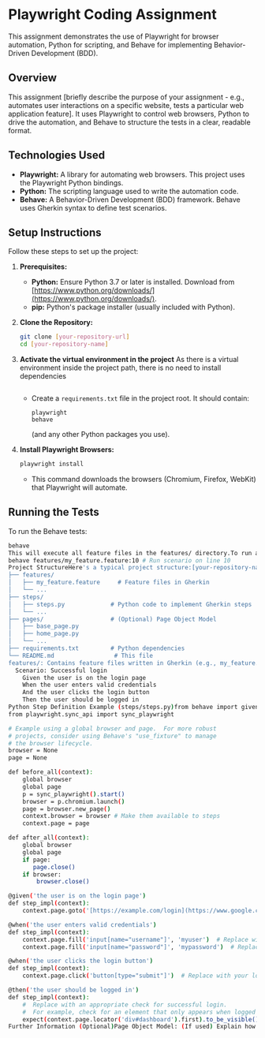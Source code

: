 # Playwright Coding Assignment

This assignment demonstrates the use of Playwright for browser automation, Python for scripting, and Behave for implementing Behavior-Driven Development (BDD).

## Overview

This assignment [briefly describe the purpose of your assignment - e.g., automates user interactions on a specific website, tests a particular web application feature].  It uses Playwright to control web browsers, Python to drive the automation, and Behave to structure the tests in a clear, readable format.

## Technologies Used

* **Playwright:** A library for automating web browsers.  This project uses the Playwright Python bindings.
* **Python:** The scripting language used to write the automation code.
* **Behave:** A Behavior-Driven Development (BDD) framework.  Behave uses Gherkin syntax to define test scenarios.

## Setup Instructions

Follow these steps to set up the project:

1.  **Prerequisites:**

    * **Python:** Ensure Python 3.7 or later is installed.  Download from [https://www.python.org/downloads/](https://www.python.org/downloads/).
    * **pip:** Python's package installer (usually included with Python).

2.  **Clone the Repository:**

    ```bash
    git clone [your-repository-url]
    cd [your-repository-name]
    ```

3.  **Activate the virtual environment in the project**
    As there is a virtual environment inside the project path, there is no need to install dependencies

    ```source bin/activate
    ```

    * Create a `requirements.txt` file in the project root.  It should contain:

        ```text
        playwright
        behave
        ```
        (and any other Python packages you use).

5.  **Install Playwright Browsers:**

    ```bash
    playwright install
    ```
    * This command downloads the browsers (Chromium, Firefox, WebKit) that Playwright will automate.

## Running the Tests

To run the Behave tests:

```bash
behave
This will execute all feature files in the features/ directory.To run a specific feature or scenario:behave features/my_feature.feature
behave features/my_feature.feature:10 # Run scenario on line 10
Project StructureHere's a typical project structure:[your-repository-name]/
├── features/
│   ├── my_feature.feature     # Feature files in Gherkin
│   └── ...
├── steps/
│   ├── steps.py             # Python code to implement Gherkin steps
│   └── ...
├── pages/                   # (Optional) Page Object Model
│   ├── base_page.py
│   ├── home_page.py
│   └── ...
├── requirements.txt         # Python dependencies
└── README.md                 # This file
features/: Contains feature files written in Gherkin (e.g., my_feature.feature).  These describe the behavior of the system.steps/: Contains Python files (e.g., steps.py) that define the actions to take for each Gherkin step.pages/ (Optional): If you're using the Page Object Model, this directory holds classes that represent web pages.requirements.txt: Lists the python dependencies.README.md: Provides an overview of the project.Gherkin Syntax Example (my_feature.feature)Feature: User Login
  Scenario: Successful login
    Given the user is on the login page
    When the user enters valid credentials
    And the user clicks the login button
    Then the user should be logged in
Python Step Definition Example (steps/steps.py)from behave import given, when, then
from playwright.sync_api import sync_playwright

# Example using a global browser and page.  For more robust
# projects, consider using Behave's "use_fixture" to manage
# the browser lifecycle.
browser = None
page = None

def before_all(context):
    global browser
    global page
    p = sync_playwright().start()
    browser = p.chromium.launch()
    page = browser.new_page()
    context.browser = browser # Make them available to steps
    context.page = page

def after_all(context):
    global browser
    global page
    if page:
       page.close()
    if browser:
        browser.close()

@given('the user is on the login page')
def step_impl(context):
    context.page.goto('[https://example.com/login](https://www.google.com/search?q=https://example.com/login)')  # Replace with your login URL

@when('the user enters valid credentials')
def step_impl(context):
    context.page.fill('input[name="username"]', 'myuser')  # Replace with your username field
    context.page.fill('input[name="password"]', 'mypassword')  # Replace with your password field

@when('the user clicks the login button')
def step_impl(context):
    context.page.click('button[type="submit"]')  # Replace with your login button selector

@then('the user should be logged in')
def step_impl(context):
    #  Replace with an appropriate check for successful login.
    #  For example, check for an element that only appears when logged in.
    expect(context.page.locator('div#dashboard').first).to_be_visible()
Further Information (Optional)Page Object Model: (If used) Explain how you've organized your page interactions using the Page Object Model.Test Data: Describe how test data is managed (e.g., hardcoded, external
